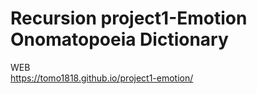 # Recursion project1-Emotion Onomatopoeia Dictionary

WEB  
https://tomo1818.github.io/project1-emotion/
